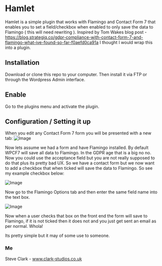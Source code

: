 # Hamlet
Hamlet is a simple plugin that works with Flamingo and Contact Form 7 that enables you to set a field/checkbox when enabled to only save the data to Flamingo ( this will need rewriting ). Inspired by Tom Wakes blog post - https://blog.strategiq.co/gdpr-compliance-with-contact-form-7-and-flamingo-what-ive-found-so-far-f0aefd0ca91a I thought I would wrap this into a plugin.

## Installation
Download or clone this repo to your computer. Then install it via FTP or through the Wordpress Admin interface.

## Enable
Go to the plugins menu and activate the plugin. 

## Configuration / Setting it up
When you edit any Contact Form 7 form you will be presented with a new tab:
![Image](http://www.clark-studios.co.uk/i/1.png)

Now lets assume we had a form and have Flamingo installed. By default WPCF7 will save all data to Flamingo. In the GDPR age that is a big no no. Now you could use the acceptance field but you are not really supposed to do that plus its pretty bad UX. So we have a contact form but we now want to add a checkbox that when ticked will save the data to Flamingo. So see my example checkbox below:

![Image](http://www.clark-studios.co.uk/i/2.png)

Now go to the Flamingo Options tab and then enter the same field name into the text box.

![Image](http://www.clark-studios.co.uk/i/3.png)

Now when a user checks that box on the front end the form will save to Flamingo, if it is not ticked then it does not and you just get sent an email as per normal. Whola!

Its pretty simple but it may of some use to someone.

### Me
Steve Clark - www.clark-studios.co.uk 



